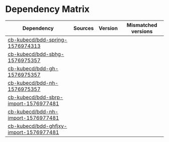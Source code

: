 # Dependency Matrix

Dependency | Sources | Version | Mismatched versions
---------- | ------- | ------- | -------------------
[cb-kubecd/bdd-spring-1576974313](https://github.com/cb-kubecd/bdd-spring-1576974313.git) |  | []() | 
[cb-kubecd/bdd-sbhg-1576975357](https://github.com/cb-kubecd/bdd-sbhg-1576975357.git) |  | []() | 
[cb-kubecd/bdd-gh-1576975357](https://github.com/cb-kubecd/bdd-gh-1576975357.git) |  | []() | 
[cb-kubecd/bdd-nh-1576975357](https://github.com/cb-kubecd/bdd-nh-1576975357.git) |  | []() | 
[cb-kubecd/bdd-sbrp-import-1576977481](https://github.com/cb-kubecd/bdd-sbrp-import-1576977481.git) |  | []() | 
[cb-kubecd/bdd-nh-import-1576977481](https://github.com/cb-kubecd/bdd-nh-import-1576977481.git) |  | []() | 
[cb-kubecd/bdd-ghfjxy-import-1576977481](https://github.com/cb-kubecd/bdd-ghfjxy-import-1576977481.git) |  | []() | 
